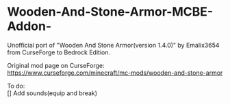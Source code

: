 # Wooden-And-Stone-Armor-MCBE-Addon-

Unofficial port of "Wooden And Stone Armor(version 1.4.0)" by Emalix3654 from CurseForge to Bedrock Edition. 

Original mod page on CurseForge: https://www.curseforge.com/minecraft/mc-mods/wooden-and-stone-armor

To do: <br>
[] Add sounds(equip and break)
